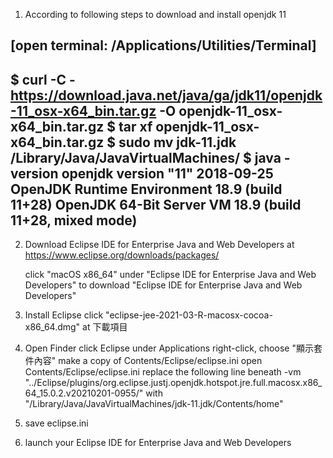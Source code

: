 1.  According to following steps to download and install openjdk 11

[open terminal: /Applications/Utilities/Terminal]
----------------------------------------------------
$ curl -C - https://download.java.net/java/ga/jdk11/openjdk-11_osx-x64_bin.tar.gz -O openjdk-11_osx-x64_bin.tar.gz
$ tar xf openjdk-11_osx-x64_bin.tar.gz
$ sudo mv jdk-11.jdk /Library/Java/JavaVirtualMachines/
$ java -version
openjdk version "11" 2018-09-25
OpenJDK Runtime Environment 18.9 (build 11+28)
OpenJDK 64-Bit Server VM 18.9 (build 11+28, mixed mode)
----------------------------------------------------

2. Download Eclipse IDE for Enterprise Java and Web Developers at 
   https://www.eclipse.org/downloads/packages/
    
   click "macOS x86_64" under "Eclipse IDE for Enterprise Java and Web Developers"
   to download "Eclipse IDE for Enterprise Java and Web Developers"
   
3. Install Eclipse 
   click "eclipse-jee-2021-03-R-macosx-cocoa-x86_64.dmg" at 下載項目
   
4. Open Finder
   click Eclipse under Applications
   right-click, choose "顯示套件內容"
   make a copy of Contents/Eclipse/eclipse.ini
   open Contents/Eclipse/eclipse.ini
   replace the following line beneath -vm
   "../Eclipse/plugins/org.eclipse.justj.openjdk.hotspot.jre.full.macosx.x86_64_15.0.2.v20210201-0955/"
   with
  "/Library/Java/JavaVirtualMachines/jdk-11.jdk/Contents/home"

5. save eclipse.ini
6. launch your Eclipse IDE for Enterprise Java and Web Developers   
            